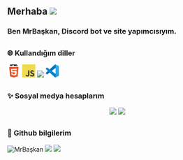 <h2> Merhaba <img src="https://raw.githubusercontent.com/iampavangandhi/iampavangandhi/master/gifs/Hi.gif" width="30px"></h2>

<h3> Ben MrBaşkan, Discord bot ve site yapımcısıyım.</h3>

## <h3>🌐 Kullandığım diller</h3>
<code><img height="30" src="https://raw.githubusercontent.com/github/explore/80688e429a7d4ef2fca1e82350fe8e3517d3494d/topics/html/html.png"></code>
<code><img height="30" src="https://raw.githubusercontent.com/github/explore/80688e429a7d4ef2fca1e82350fe8e3517d3494d/topics/javascript/javascript.png"></code>
<code><img height="30" src="https://camo.githubusercontent.com/d11bc5fc022603363226da69441297bc1f6dda6cd6253d80f5ed010125810aad/68747470733a2f2f692e696d6775722e636f6d2f534931445a66332e706e67"></code>
<code><img height="30" src="https://raw.githubusercontent.com/github/explore/80688e429a7d4ef2fca1e82350fe8e3517d3494d/topics/visual-studio-code/visual-studio-code.png"></code>
 
## <h3>✨ Sosyal medya hesaplarım</h3>
<p align="center">
<a href="https://discord.com/users/873182701061021696" target"blank_"><img src="https://img.shields.io/badge/discord%20-111111.svg?&style=for-the-badge&logo=discord&logoColor=white"></a>
<a href="https://github.com/MrBaskan" target"blank_"><img src="https://img.shields.io/badge/GitHub%20-111111.svg?&style=for-the-badge&logo=github&logoColor=white"></a>

## <h3>🔎 Github bilgilerim</h3>
<img src="https://komarev.com/ghpvc/?username=MrBaskan&label=Ziyaretçi%20Sayısı&color=3bb94e" alt="MrBaşkan"/>
<link rel="stylesheet" href="https://maxcdn.bootstrapcdn.com/font-awesome/4.4.0/css/font-awesome.min.css"

<p align="center">
  <a>
  <img height="160em" src="https://github-readme-stats-eight-theta.vercel.app/api?username=MrBaskan&icons=true&theme=slateorange&include_all_commits=true&title_color=faa627&icon_color=faa627&text_color=ffffff&bg_color=36393f00">
  <img height="160em" src="https://github-readme-stats-eight-theta.vercel.app/api/top-langs/?username=MrBaskan&layout=compact&langs_count=8&title_color=faa627&icon_color=faa627&text_color=fffff0&bg_color=36393f00">
  </a>
</p>

